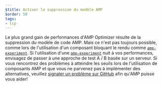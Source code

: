 ```yaml
---
$title: Activer la suppression du modèle AMP
$order: 50
tags:
- lcp
---
```


Le plus grand gain de performances d'AMP Optimizer résulte de la suppression du modèle de code AMP. Mais ce n'est pas toujours possible, comme lors de l'utilisation d'un composant bloquant le rendu comme [`amp-experiment`](https://amp.dev/documentation/components/amp-experiment/?format=websites). Si l'utilisation d'une [`amp-experiment`](https://amp.dev/documentation/components/amp-experiment/?format=websites) nuit à vos performances, envisagez de passer à une approche de test A / B basée sur un serveur. Si vous rencontrez des problèmes à atteindre les seuils lors de l'utilisation de composants AMP et que vous ne parvenez pas à implémenter des alternatives, veuillez [signaler un problème sur GitHub](https://github.com/ampproject/amphtml/issues/new?assignees=&labels=Type%3A+Page+experience&template=page-experience.md&title=Page+experience+issue) afin qu'AMP puisse vous aider!
